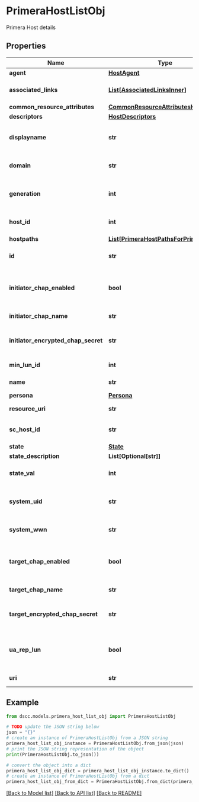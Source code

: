 # PrimeraHostListObj

Primera Host details

## Properties

Name | Type | Description | Notes
------------ | ------------- | ------------- | -------------
**agent** | [**HostAgent**](HostAgent.md) |  | [optional] 
**associated_links** | [**List[AssociatedLinksInner]**](AssociatedLinksInner.md) | Associated Links Details | [optional] 
**common_resource_attributes** | [**CommonResourceAttributesHosts**](CommonResourceAttributesHosts.md) |  | [optional] 
**descriptors** | [**HostDescriptors**](HostDescriptors.md) |  | [optional] 
**displayname** | **str** | Name to be used for display purposes | [optional] 
**domain** | **str** | Domain name of the Host | [optional] 
**generation** | **int** | Generation Time of the Resource &#x60;Filter, Sort&#x60; | [optional] 
**host_id** | **int** | Numeric ID of the resource | [optional] 
**hostpaths** | [**List[PrimeraHostPathsForPrimeraHost]**](PrimeraHostPathsForPrimeraHost.md) |  | [optional] 
**id** | **str** | Host Resource UID &#x60;Filter&#x60; | [optional] 
**initiator_chap_enabled** | **bool** | Indicates if the Initiator Chap is enabled or not | [optional] 
**initiator_chap_name** | **str** | Initiator Chap Name | [optional] 
**initiator_encrypted_chap_secret** | **str** | Initiator Encrypted Chap Secret | [optional] 
**min_lun_id** | **int** | LUN Id of the host | [optional] 
**name** | **str** | Host Name &#x60;Filter, Sort&#x60; | [optional] 
**persona** | [**Persona**](Persona.md) |  | [optional] 
**resource_uri** | **str** | Resoure Uri of the Host         | [optional] 
**sc_host_id** | **str** | Host Service Host Id | [optional] 
**state** | [**State**](State.md) |  | [optional] 
**state_description** | **List[Optional[str]]** |  | [optional] 
**state_val** | **int** | Health Status of the Host | [optional] 
**system_uid** | **str** | Serial Number of the system &#x60;Filter&#x60;  | [optional] 
**system_wwn** | **str** | System wwn &#x60;Filter, Sort&#x60; | [optional] 
**target_chap_enabled** | **bool** | Indicates if the Target Chap is enabled or not | [optional] 
**target_chap_name** | **str** | Target Chap Name | [optional] 
**target_encrypted_chap_secret** | **str** | Target Encrypted Chap Secret | [optional] 
**ua_rep_lun** | **bool** | Indicates if the UaRepLun is enabled or not | [optional] 
**uri** | **str** | Resoure Uri of the Host | [optional] 

## Example

```python
from dscc.models.primera_host_list_obj import PrimeraHostListObj

# TODO update the JSON string below
json = "{}"
# create an instance of PrimeraHostListObj from a JSON string
primera_host_list_obj_instance = PrimeraHostListObj.from_json(json)
# print the JSON string representation of the object
print(PrimeraHostListObj.to_json())

# convert the object into a dict
primera_host_list_obj_dict = primera_host_list_obj_instance.to_dict()
# create an instance of PrimeraHostListObj from a dict
primera_host_list_obj_from_dict = PrimeraHostListObj.from_dict(primera_host_list_obj_dict)
```
[[Back to Model list]](../README.md#documentation-for-models) [[Back to API list]](../README.md#documentation-for-api-endpoints) [[Back to README]](../README.md)


